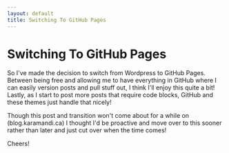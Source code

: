 ```yaml
---
layout: default
title: Switching To GitHub Pages
---
```


# Switching To GitHub Pages
So I've made the decision to switch from Wordpress to GitHub Pages. Between being free and allowing me to have everything in GitHub where I can easily version posts and pull stuff out, I think I'll enjoy this quite a bit! Lastly, as I start to post more posts that require code blocks, GitHub and these themes just handle that nicely!

Though this post and transition won't come about for a while on (blog.karamandi.ca) I thought I'd be proactive and move over to this sooner rather than later and just cut over when the time comes!

Cheers!
